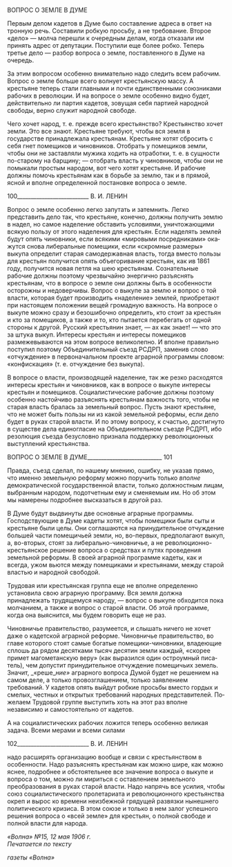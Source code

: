 ВОПРОС О ЗЕМЛЕ В ДУМЕ

Первым делом кадетов в Думе было составление адреса в ответ на тронную речь. Составили робкую просьбу, а не требование. Второе «дело» — молча перешли к оче­редным делам, когда отказали им принять адрес от депутации. Поступили еще более робко. Теперь третье дело — разбор вопроса о земле, поставленного в Думе на очередь.

За этим вопросом особенно внимательно надо следить всем рабочим. Вопрос о земле больше всего волнует крестьянскую массу. А крестьяне теперь стали главными и почти единственными союзниками рабочих в революции. И на вопросе о земле особенно вид­но будет, действительно ли партия кадетов, зовущая себя партией народной свободы, верно служит народной свободе.

Чего хочет народ, т. е. прежде всего крестьянство? Крестьянство хочет земли. Это все знают. Крестьяне требуют, чтобы вся земля в государстве принадлежала крестья­нам. Крестьяне хотят сбросить с себя гнет помещиков и чиновников. Отобрать у поме­щиков земли, чтобы они не заставляли мужика ходить на отработки, т. е. в сущности по-старому на барщину; — отобрать власть у чиновников, чтобы они не помыкали про­стым народом, вот чего хотят крестьяне. И рабочие должны помочь крестьянам как в борьбе за землю, так и в прямой, ясной и вполне определенной постановке вопроса о земле.

  

100__________________________ В. И. ЛЕНИН

Вопрос о земле особенно легко запутать и затемнить. Легко представить дело так, что крестьяне, конечно, должны получить землю в надел, но самое наделение обставить условиями, уничтожающими всякую пользу от этого наделения для крестьян. Если на­делять землей будут опять чиновники, если всякими «мировыми посредниками» ока­жутся снова либеральные помещики, если «скромные размеры» выкупа определит ста­рая самодержавная власть, тогда вместо пользы для крестьян получится опять объего­ривание крестьян, как ив 1861 году, получится новая петля на шею крестьянам. Созна­тельные рабочие должны поэтому чрезвычайно энергично разъяснять крестьянам, что в вопросе о земле они должны быть в особенности осторожны и недоверчивы. Вопрос о выкупе за землю и вопрос о той власти, которая будет производить «наделение» зем­лей, приобретают при настоящем положении вещей громадную важность. На вопросе о выкупе можно сразу и безошибочно определить, кто стоит за крестьян и кто за поме­щиков, а также и то, кто пытается перебегать от одной стороны к другой. Русский кре­стьянин знает, — ах как знает! — что это за штука выкуп. Интересы крестьян и интере­сы помещиков размежевываются на этом вопросе великолепно. И вполне правильно поступил поэтому Объединительный съезд РСДРП, заменив слово «отчуждение» в пер­воначальном проекте аграрной программы словом: «конфискация» (т. е. отчуждение без выкупа).

В вопросе о власти, производящей наделение, так же резко расходятся интересы кре­стьян и чиновников, как в вопросе о выкупе интересы крестьян и помещиков. Социали­стические рабочие должны поэтому особенно настойчиво разъяснять крестьянам важ­ность того, чтобы не старая власть бралась за земельный вопрос. Пусть знают крестья­не, что не может быть пользы ни из какой земельной реформы, если дело будет в руках старой власти. И по этому вопросу, к счастью, достигнуто в существе дела единогласие на Объединительном съезде РСДРП, ибо резолюция съезда безусловно признала под­держку революционных выступлений крестьянства.

  

ВОПРОС О ЗЕМЛЕ В ДУМЕ___________________________ 101

Правда, съезд сделал, по нашему мнению, ошибку, не указав прямо, что именно зе­мельную реформу можно поручить только _вполне_ демократической государственной власти, только должностным лицам, выбранным народом, подотчетным ему и сменяе­мым им. Но об этом мы намерены подробнее высказаться в другой раз.

В Думе будут выдвинуты две основные аграрные программы. Господствующие в Думе кадеты хотят, чтобы помещики были сыты и крестьяне были целы. Они соглаша­ются на принудительное отчуждение большей части помещичьей земли, но, во-первых, предполагают выкуп, а, во-вторых, стоят за либерально-чиновничье, а не революцион­но-крестьянское решение вопроса о средствах и путях проведения земельной реформы. В своей аграрной программе кадеты, как и всегда, ужом вьются между помещиками и крестьянами, между старой властью и народной свободой.

Трудовая или крестьянская группа еще не вполне определенно установила свою аг­рарную программу. Вся земля должна принадлежать трудящемуся народу, — вопрос о выкупе обходится пока молчанием, а также и вопрос о старой власти. Об этой про­грамме, когда она выяснится, мы будем говорить еще не раз.

Чиновничье правительство, разумеется, и слышать ничего не хочет даже о кадетской аграрной реформе. Чиновничье правительство, во главе которого стоят самые богатые помещики-чиновники, владеющие сплошь да рядом десятками тысяч десятин земли каждый, «скорее примет магометанскую веру» (как выразился один остроумный писа­тель), чем допустит принудительное отчуждение помещичьих земель. Значит, _«реше­__ние»_ аграрного вопроса Думой будет не решением на самом деле, а только провозгла­шением, только заявлением требований. У кадетов опять выйдут робкие просьбы вме­сто гордых и смелых, честных и открытых требований народных представителей. По­желаем Трудовой группе выступить хоть на этот раз вполне независимо и самостоя­тельно от кадетов.

А на социалистических рабочих ложится теперь особенно великая задача. Всеми ме­рами и всеми силами

  

102__________________________ В. И. ЛЕНИН

надо расширять организацию вообще и связи с крестьянством в особенности. Надо разъяснять крестьянам как можно шире, как можно яснее, подробнее и обстоятельнее все значение вопроса о выкупе и вопроса о том, можно ли мириться с оставлением зе­мельного преобразования в руках старой власти. Надо напрячь все усилия, чтобы союз социалистического пролетариата и революционного крестьянства окреп и вырос ко времени неизбежной грядущей развязки нынешнего политического кризиса. В этом союзе и только в нем залог успешного решения вопроса о «всей земле» для крестьян, о полной свободе и полной власти для народа.

_«Волна» №15, 12 мая 1906 г.                                                                Печатается по тексту_

_газеты «Волна»_